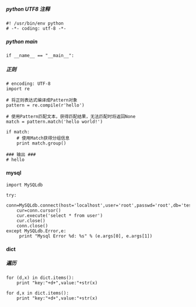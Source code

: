 

##### python UTF8 注释

    #! /usr/bin/env python
    # -*- coding: utf-8 -*-


##### python main
    
    if __name__ == "__main__":

##### 正则

    # encoding: UTF-8
    import re
     
    # 将正则表达式编译成Pattern对象
    pattern = re.compile(r'hello')
     
    # 使用Pattern匹配文本，获得匹配结果，无法匹配时将返回None
    match = pattern.match('hello world!')
     
    if match:
        # 使用Match获得分组信息
        print match.group()
     
    ### 输出 ###
    # hello

#### mysql

    import MySQLdb
     
    try:
        conn=MySQLdb.connect(host='localhost',user='root',passwd='root',db='test',port=3306)
        cur=conn.cursor()
        cur.execute('select * from user')
        cur.close()
        conn.close()
    except MySQLdb.Error,e:
         print "Mysql Error %d: %s" % (e.args[0], e.args[1])



#### dict

##### 遍历
    
    for (d,x) in dict.items():
        print "key:"+d+",value:"+str(x)

    for d,x in dict.items():
        print "key:"+d+",value:"+str(x)